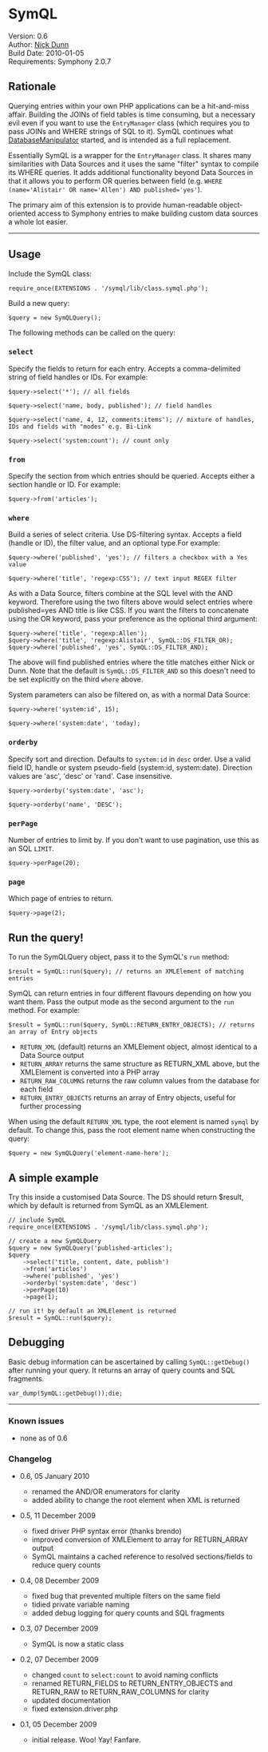 # SymQL
Version: 0.6   
Author: [Nick Dunn](http://nick-dunn.co.uk)  
Build Date: 2010-01-05  
Requirements: Symphony 2.0.7

## Rationale
Querying entries within your own PHP applications can be a hit-and-miss affair. Building the JOINs of field tables is time consuming, but a necessary evil even if you want to use the `EntryManager` class (which requires you to pass JOINs and WHERE strings of SQL to it). SymQL continues what [DatabaseManipulator](http://github.com/yourheropaul/databasemanipulator/) started, and is intended as a full replacement.

Essentially SymQL is a wrapper for the `EntryManager` class. It shares many similarities with Data Sources and it uses the same "filter" syntax to compile its WHERE queries. It adds additional functionality beyond Data Sources in that it allows you to perform OR queries between field (e.g. `WHERE (name='Alistair' OR name='Allen') AND published='yes'`).

The primary aim of this extension is to provide human-readable object-oriented access to Symphony entries to make building custom data sources a whole lot easier.


* * *

## Usage
Include the SymQL class:

	require_once(EXTENSIONS . '/symql/lib/class.symql.php');

Build a new query:

	$query = new SymQLQuery();

The following methods can be called on the query:

### `select`
Specify the fields to return for each entry. Accepts a comma-delimited string of field handles or IDs. For example:

	$query->select('*'); // all fields

	$query->select('name, body, published'); // field handles

	$query->select('name, 4, 12, comments:items'); // mixture of handles, IDs and fields with "modes" e.g. Bi-Link

	$query->select('system:count'); // count only

### `from`
Specify the section from which entries should be queried. Accepts either a section handle or ID. For example:

	$query->from('articles');

### `where`
Build a series of select criteria. Use DS-filtering syntax. Accepts a field (handle or ID), the filter value, and an optional type.For example:

	$query->where('published', 'yes'); // filters a checkbox with a Yes value

	$query->where('title', 'regexp:CSS'); // text input REGEX filter

As with a Data Source, filters combine at the SQL level with the AND keyword. Therefore using the two filters above would select entries where published=yes AND title is like CSS. If you want the filters to concatenate using the OR keyword, pass your preference as the optional third argument:

	$query->where('title', 'regexp:Allen');
	$query->where('title', 'regexp:Alistair', SymQL::DS_FILTER_OR);
	$query->where('published', 'yes', SymQL::DS_FILTER_AND);

The above will find published entries where the title matches either Nick or Dunn. Note that the default is `SymQL::DS_FILTER_AND` so this doesn't need to be set explicitly on the third `where` above.

System parameters can also be filtered on, as with a normal Data Source:

	$query->where('system:id', 15);

	$query->where('system:date', 'today);

### `orderby`
Specify sort and direction. Defaults to `system:id` in `desc` order. Use a valid field ID, handle or system pseudo-field (system:id, system:date). Direction values are 'asc', 'desc' or 'rand'. Case insensitive. 

	$query->orderby('system:date', 'asc');

	$query->orderby('name', 'DESC');

### `perPage`
Number of entries to limit by. If you don't want to use pagination, use this as an SQL `LIMIT`.

	$query->perPage(20);

### `page`
Which page of entries to return.

	$query->page(2);

## Run the query!
To run the SymQLQuery object, pass it to the SymQL's `run` method:

	$result = SymQL::run($query); // returns an XMLElement of matching entries

SymQL can return entries in four different flavours depending on how you want them. Pass the output mode as the second argument to the `run` method. For example:

	$result = SymQL::run($query, SymQL::RETURN_ENTRY_OBJECTS); // returns an array of Entry objects

* `RETURN_XML` (default) returns an XMLElement object, almost identical to a Data Source output
* `RETURN_ARRAY` returns the same structure as RETURN_XML above, but the XMLElement is converted into a PHP array
* `RETURN_RAW_COLUMNS` returns the raw column values from the database for each field
* `RETURN_ENTRY_OBJECTS` returns an array of Entry objects, useful for further processing

When using the default `RETURN_XML` type, the root element is named `symql` by default. To change this, pass the root element name when constructing the query:

	$query = new SymQLQuery('element-name-here');

## A simple example
Try this inside a customised Data Source. The DS should return $result, which by default is returned from SymQL as an XMLElement.

	// include SymQL
	require_once(EXTENSIONS . '/symql/lib/class.symql.php');
	
	// create a new SymQLQuery
	$query = new SymQLQuery('published-articles');
	$query
		->select('title, content, date, publish')
		->from('articles')
		->where('published', 'yes')
		->orderby('system:date', 'desc')
		->perPage(10)
		->page(1);
		
	// run it! by default an XMLElement is returned
	$result = SymQL::run($query);

## Debugging
Basic debug information can be ascertained by calling `SymQL::getDebug()` after running your query. It returns an array of query counts and SQL fragments.

	var_dump(SymQL::getDebug());die;

* * *

### Known issues
* none as of 0.6

### Changelog

* 0.6, 05 January 2010
	* renamed the AND/OR enumerators for clarity
	* added ability to change the root element when XML is returned

* 0.5, 11 December 2009
	* fixed driver PHP syntax error (thanks brendo)
	* improved conversion of XMLElement to array for RETURN_ARRAY output
	* SymQL maintains a cached reference to resolved sections/fields to reduce query counts

* 0.4, 08 December 2009
	* fixed bug that prevented multiple filters on the same field
	* tidied private variable naming
	* added debug logging for query counts and SQL fragments

* 0.3, 07 December 2009
	* SymQL is now a static class

* 0.2, 07 December 2009
	* changed `count` to `select:count` to avoid naming conflicts
	* renamed RETURN_FIELDS to RETURN_ENTRY_OBJECTS and RETURN_RAW to RETURN_RAW_COLUMNS for clarity
	* updated documentation
	* fixed extension.driver.php

* 0.1, 05 December 2009
	* initial release. Woo! Yay! Fanfare.